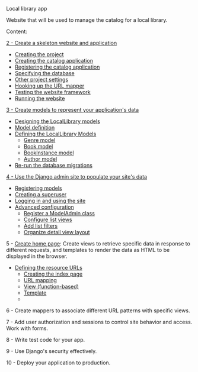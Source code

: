 Local library app

Website that will be used to manage the catalog for a local library.

Content:

[2 - Create a skeleton website and application](https://developer.mozilla.org/en-US/docs/Learn/Server-side/Django/skeleton_website)

  - [Creating the project](https://developer.mozilla.org/en-US/docs/Learn/Server-side/Django/skeleton_website#creating_the_project)
  - [Creating the catalog application](https://developer.mozilla.org/en-US/docs/Learn/Server-side/Django/skeleton_website#creating_the_catalog_application)
  - [Registering the catalog application](https://developer.mozilla.org/en-US/docs/Learn/Server-side/Django/skeleton_website#registering_the_catalog_application)
  - [Specifying the database](https://developer.mozilla.org/en-US/docs/Learn/Server-side/Django/skeleton_website#specifying_the_database)
  - [Other project settings](https://developer.mozilla.org/en-US/docs/Learn/Server-side/Django/skeleton_website#other_project_settings)
  - [Hooking up the URL mapper](https://developer.mozilla.org/en-US/docs/Learn/Server-side/Django/skeleton_website#hooking_up_the_url_mapper)
  - [Testing the website framework](https://developer.mozilla.org/en-US/docs/Learn/Server-side/Django/skeleton_website#testing_the_website_framework)
  - [Running the website](https://developer.mozilla.org/en-US/docs/Learn/Server-side/Django/skeleton_website#running_the_website)



[3 - Create models to represent your application's data](https://developer.mozilla.org/en-US/docs/Learn/Server-side/Django/Models)

  - [Designing the LocalLibrary models](https://developer.mozilla.org/en-US/docs/Learn/Server-side/Django/Models#designing_the_locallibrary_models)
  - [Model definition](https://developer.mozilla.org/en-US/docs/Learn/Server-side/Django/Models#model_primer)
  - [Defining the LocalLibrary Models](https://developer.mozilla.org/en-US/docs/Learn/Server-side/Django/Models#defining_the_locallibrary_models)
    - [Genre model](https://developer.mozilla.org/en-US/docs/Learn/Server-side/Django/Models#genre_model)
    - [Book model](https://developer.mozilla.org/en-US/docs/Learn/Server-side/Django/Models#book_model)
    - [BookInstance model](https://developer.mozilla.org/en-US/docs/Learn/Server-side/Django/Models#bookinstance_model)
    - [Author model](https://developer.mozilla.org/en-US/docs/Learn/Server-side/Django/Models#author_model)
  - [Re-run the database migrations](https://developer.mozilla.org/en-US/docs/Learn/Server-side/Django/Models#re-run_the_database_migrations) 


[4 - Use the Django admin site to populate your site's data](https://developer.mozilla.org/en-US/docs/Learn/Server-side/Django/Admin_site)
  - [Registering models](https://developer.mozilla.org/en-US/docs/Learn/Server-side/Django/Admin_site#registering_models)
  - [Creating a superuser](https://developer.mozilla.org/en-US/docs/Learn/Server-side/Django/Admin_site#creating_a_superuser)
  - [Logging in and using the site](https://developer.mozilla.org/en-US/docs/Learn/Server-side/Django/Admin_site#logging_in_and_using_the_site)
  - [Advanced configuration](https://developer.mozilla.org/en-US/docs/Learn/Server-side/Django/Admin_site#advanced_configuration)
     - [Register a ModelAdmin class](https://developer.mozilla.org/en-US/docs/Learn/Server-side/Django/Admin_site#register_a_modeladmin_class)
     - [Configure list views](https://developer.mozilla.org/en-US/docs/Learn/Server-side/Django/Admin_site#configure_list_views)
     - [Add list filters](https://developer.mozilla.org/en-US/docs/Learn/Server-side/Django/Admin_site#add_list_filters)
     - [Organize detail view layout](https://developer.mozilla.org/en-US/docs/Learn/Server-side/Django/Admin_site#organize_detail_view_layout)
     


5 - [Create home page](https://developer.mozilla.org/en-US/docs/Learn/Server-side/Django/Home_page): Create views to retrieve specific data in response to different requests, and templates to render the data as HTML to be displayed in the browser.
  - [Defining the resource URLs](https://developer.mozilla.org/en-US/docs/Learn/Server-side/Django/Home_page#defining_the_resource_urls)
    - [Creating the index page](https://developer.mozilla.org/en-US/docs/Learn/Server-side/Django/Home_page#creating_the_index_page)
    - [URL mapping](https://developer.mozilla.org/en-US/docs/Learn/Server-side/Django/Home_page#url_mapping)
    - [View (function-based)](https://developer.mozilla.org/en-US/docs/Learn/Server-side/Django/Home_page#view_function-based)
    - [Template](https://developer.mozilla.org/en-US/docs/Learn/Server-side/Django/Home_page#template)
    - 


6 - Create mappers to associate different URL patterns with specific views.


7 - Add user authorization and sessions to control site behavior and access.
Work with forms.


8 - Write test code for your app.


9 - Use Django's security effectively.


10 - Deploy your application to production.